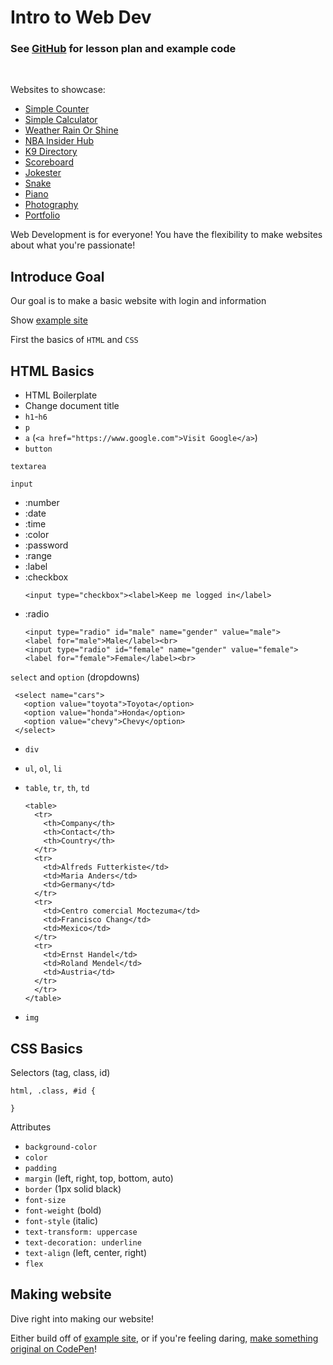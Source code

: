 # Intro to Web Dev

### See [GitHub](https://github.com/brighamband/wd-crashcourse) for lesson plan and example code

<br>

Websites to showcase:

- [Simple Counter](https://brighamband.github.io/simple-counter)
- [Simple Calculator](https://brighamband.github.io/simple-calculator)
- [Weather Rain Or Shine](https://weather.brighamband.com)
- [NBA Insider Hub](https://bball.brighamband.com)
- [K9 Directory](https://brighamband.github.io/k9-directory)
- [Scoreboard](https://scoreboard.brighamband.com)
- [Jokester](https://jokester.brighamband.com)
- [Snake](https://snake.brighamband.com)
- [Piano](https://piano.brighamband.com)
- [Photography](https://photography.brighamband.com)
- [Portfolio](https://brighamband.com)

Web Development is for everyone!  You have the flexibility to make websites about what you're passionate!

## Introduce Goal

Our goal is to make a basic website with login and information

Show [example site](https://codepen.io/brighamband/pen/KKmmyLJ)

First the basics of `HTML` and `CSS`

## HTML Basics

- HTML Boilerplate
- Change document title
- `h1`-`h6`
- `p`
- `a`   (`<a href="https://www.google.com">Visit Google</a>`)
- `button`

`textarea`

`input`

- :number
- :date
- :time
- :color
- :password
- :range
- :label
- :checkbox
    ```
    <input type="checkbox"><label>Keep me logged in</label>
    ```
- :radio 
    ```
    <input type="radio" id="male" name="gender" value="male">
    <label for="male">Male</label><br>
    <input type="radio" id="female" name="gender" value="female">
    <label for="female">Female</label><br>
    ```

`select` and `option` (dropdowns)

 ```
  <select name="cars">
    <option value="toyota">Toyota</option>
    <option value="honda">Honda</option>
    <option value="chevy">Chevy</option>
  </select>
  ```

- `div`
- `ul`, `ol`, `li`
- `table`, `tr`, `th`, `td`
    ```
    <table>
      <tr>
        <th>Company</th>
        <th>Contact</th>
        <th>Country</th>
      </tr>
      <tr>
        <td>Alfreds Futterkiste</td>
        <td>Maria Anders</td>
        <td>Germany</td>
      </tr>
      <tr>
        <td>Centro comercial Moctezuma</td>
        <td>Francisco Chang</td>
        <td>Mexico</td>
      </tr>
      <tr>
        <td>Ernst Handel</td>
        <td>Roland Mendel</td>
        <td>Austria</td>
      </tr>
      </tr>
    </table>
    ```

- `img`

## CSS Basics

Selectors (tag, class, id)
```
html, .class, #id {

}
```

Attributes

- `background-color`
- `color`
- `padding`
- `margin`  (left, right, top, bottom, auto)
- `border` (1px solid black)
- `font-size`
- `font-weight` (bold)
- `font-style` (italic)
- `text-transform: uppercase`
- `text-decoration: underline`
- `text-align` (left, center, right)
- `flex`

## Making website

Dive right into making our website!

Either build off of [example site](https://codepen.io/brighamband/pen/KKmmyLJ), or if you're feeling daring, [make something original on CodePen](https://codepen.io/pen)!
